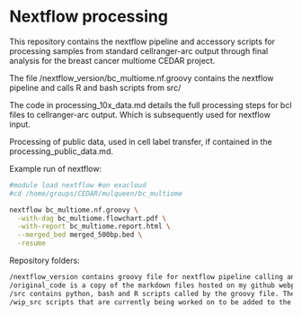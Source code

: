 # Nextflow processing

This repository contains the nextflow pipeline and accessory scripts for processing samples from standard cellranger-arc output through final analysis for the breast cancer multiome CEDAR project. 

The file /nextflow_version/bc_multiome.nf.groovy contains the nextflow pipeline and calls R and bash scripts from src/

The code in processing_10x_data.md details the full processing steps for bcl files to cellranger-arc output. Which is subsequently used for nextflow input.

Processing of public data, used in cell label transfer, if contained in the processing_public_data.md.

Example run of nextflow:
```bash
#module load nextflow #on exacloud
#cd /home/groups/CEDAR/mulqueen/bc_multiome

nextflow bc_multiome.nf.groovy \
  -with-dag bc_multiome.flowchart.pdf \
  -with-report bc_multiome.report.html \
  --merged_bed merged_500bp.bed \
  -resume
```

Repository folders:
```bash
/nextflow_version contains groovy file for nextflow pipeline calling and the environment.yml for conda setup
/original_code is a copy of the markdown files hosted on my github webpage for reference.
/src contains python, bash and R scripts called by the groovy file. These are copied to /home/groups/CEDAR/mulqueen/bc_multiome/src for running on exacloud.
/wip_src scripts that are currently being worked on to be added to the pipeline.
```